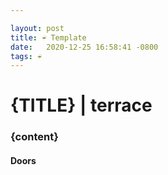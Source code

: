 ```yaml
---

layout: post
title: ☔ Template
date:   2020-12-25 16:58:41 -0800
tags: ☔
---
```


# {TITLE} | terrace

### {content}

#### Doors